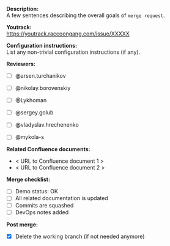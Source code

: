 **Description:**\
A few sentences describing the overall goals of `merge request`.

**Youtrack:**\
https://youtrack.raccoongang.com/issue/XXXXX

**Configuration instructions:**\
List any non-trivial configuration instructions (if any).

**Reviewers:**
- [ ] @arsen.turchanikov
- [ ] @nikolay.borovenskiy
- [ ] @Lykhoman
- [ ] @sergey.golub
- [ ] @vladyslav.hrechenenko
- [ ] @mykola-s


**Related Confluence documents:**
- < URL to Confluence document 1 >
- < URL to Confluence document 2 >


**Merge checklist:**
- [ ] Demo status: OK
- [ ] All related documentation is updated
- [ ] Commits are squashed
- [ ] DevOps notes added

**Post merge:**
- [x] Delete the working branch (if not needed anymore)
